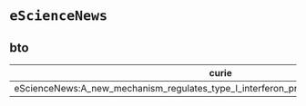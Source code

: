 # `eScienceNews`

## bto

| curie                                                                                    |   usages | nodes                                             |
|------------------------------------------------------------------------------------------|----------|---------------------------------------------------|
| eScienceNews:A_new_mechanism_regulates_type_I_interferon_production_in_white_blood_cells |        1 | [BTO:0004625](https://bioregistry.io/BTO:0004625) |


